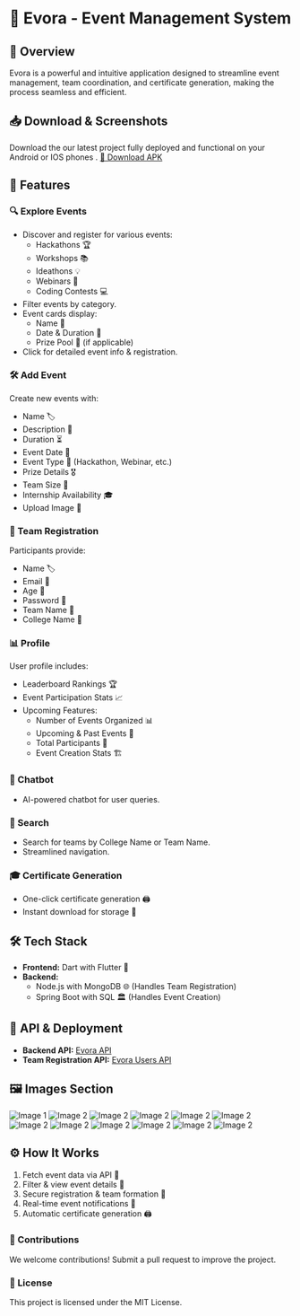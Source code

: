 # 🚀 Evora - Event Management System

## 📌 Overview
Evora is a powerful and intuitive application designed to streamline event management, team coordination, and certificate generation, making the process seamless and efficient.

## 📥 Download & Screenshots
Download the our latest project fully deployed and functional on your Android or IOS phones .
[📎 Download APK ](https://drive.google.com/drive/folders/1429qDuWnM35vW1WYXcEjmCug_uV7IwYW)

## 🎯 Features
### 🔍 Explore Events
- Discover and register for various events:
  - Hackathons 🏆
  - Workshops 📚
  - Ideathons 💡
  - Webinars 🎤
  - Coding Contests 💻
- Filter events by category.
- Event cards display:
  - Name 📝
  - Date & Duration 📅
  - Prize Pool 🎁 (if applicable)
- Click for detailed event info & registration.

### 🛠️ Add Event
Create new events with:
- Name 🏷️
- Description 📝
- Duration ⏳
- Event Date 📅
- Event Type 🔖 (Hackathon, Webinar, etc.)
- Prize Details 🎖️
- Team Size 👥
- Internship Availability 🎓
- Upload Image 📸

### 🏅 Team Registration
Participants provide:
- Name 🏷️
- Email 📧
- Age 🎂
- Password 🔐
- Team Name 👥
- College Name 🏫

### 📊 Profile
User profile includes:
- Leaderboard Rankings 🏆
- Event Participation Stats 📈
- Upcoming Features:
  - Number of Events Organized 📊
  - Upcoming & Past Events 📆
  - Total Participants 👥
  - Event Creation Stats 🏗️

### 🤖 Chatbot
- AI-powered chatbot for user queries.

### 🔎 Search
- Search for teams by College Name or Team Name.
- Streamlined navigation.

### 🎓 Certificate Generation
- One-click certificate generation 🖨️
- Instant download for storage 📂

## 🛠️ Tech Stack
- **Frontend:** Dart with Flutter 🎨
- **Backend:**
  - Node.js with MongoDB 🌐 (Handles Team Registration)
  - Spring Boot with SQL 🏛️ (Handles Event Creation)

## 🔗 API & Deployment
- **Backend API:** [Evora API](https://powerful-art-production.up.railway.app/events)
- **Team Registration API:** [Evora Users API](https://evora-production.up.railway.app/api/users)

## 🖼️ Images Section

![Image 1](images/image1.jpg)
![Image 2](images/image2.png) <span />
![Image 2](images/image3.png) <span />
![Image 2](images/image4.png) <span />
![Image 2](images/image5.png) <span />
![Image 2](images/image6.png) <span />
![Image 2](images/image7.png) <span />
![Image 2](images/image8.png) <span />
![Image 2](images/image9.png) <span />
![Image 2](images/image10.png) <span />
![Image 2](images/image11.png) <span />
![Image 2](images/image12.png) <span />


## ⚙️ How It Works
1. Fetch event data via API 🔄
2. Filter & view event details 🎯
3. Secure registration & team formation 🔐
4. Real-time event notifications 📢
5. Automatic certificate generation 🖨️


### 🤝 Contributions
We welcome contributions! Submit a pull request to improve the project.

### 📝 License
This project is licensed under the MIT License.
